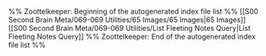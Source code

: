 %% Zoottelkeeper: Beginning of the autogenerated index file list  %%
 [[S00 Second Brain Meta/069-069 Utilities/65 Images/65 Images|65 Images]]
 [[S00 Second Brain Meta/069-069 Utilities/List Fleeting Notes Query|List Fleeting Notes Query]]
%% Zoottelkeeper: End of the autogenerated index file list  %%
